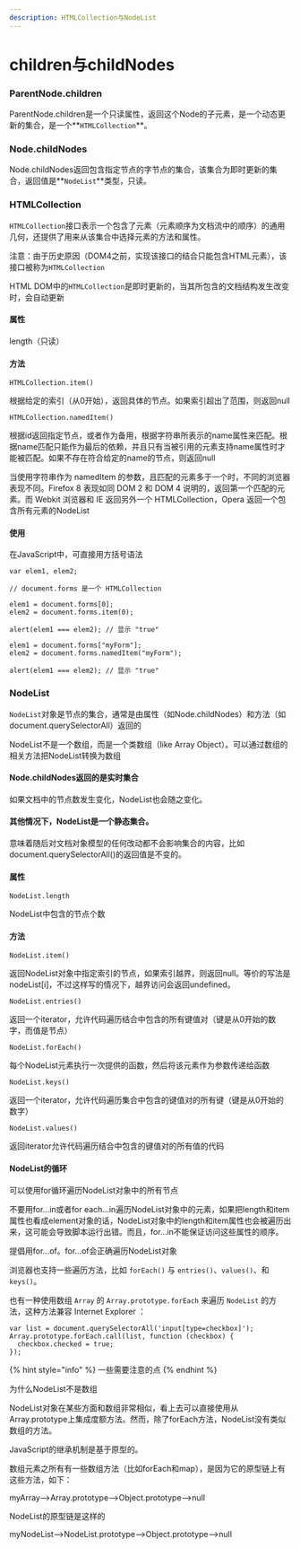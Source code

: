 ```yaml
---
description: HTMLCollection与NodeList
---
```


# children与childNodes

### ParentNode.children

ParentNode.children是一个只读属性，返回这个Node的子元素，是一个动态更新的集合，是一个**`HTMLCollection`**。

### Node.childNodes

Node.childNodes返回包含指定节点的字节点的集合，该集合为即时更新的集合，返回值是**`NodeList`**类型，只读。

### HTMLCollection

`HTMLCollection`接口表示一个包含了元素（元素顺序为文档流中的顺序）的通用几何，还提供了用来从该集合中选择元素的方法和属性。

注意：由于历史原因（DOM4之前，实现该接口的结合只能包含HTML元素），该接口被称为`HTMLCollection`

HTML DOM中的`HTMLCollection`是即时更新的，当其所包含的文档结构发生改变时，会自动更新

#### 属性

length（只读）

#### 方法

`HTMLCollection.item()`

根据给定的索引（从0开始），返回具体的节点。如果索引超出了范围，则返回null

`HTMLCollection.namedItem()`

根据id返回指定节点，或者作为备用，根据字符串所表示的name属性来匹配。根据name匹配只能作为最后的依赖，并且只有当被引用的元素支持name属性时才能被匹配。如果不存在符合给定的name的节点，则返回null

当使用字符串作为 namedItem 的参数，且匹配的元素多于一个时，不同的浏览器表现不同。Firefox 8 表现如同 DOM 2 和 DOM 4 说明的，返回第一个匹配的元素。而 Webkit 浏览器和 IE 返回另外一个 HTMLCollection，Opera 返回一个包含所有元素的NodeList

#### 使用

在JavaScript中，可直接用方括号语法

```text
var elem1, elem2;

// document.forms 是一个 HTMLCollection

elem1 = document.forms[0];
elem2 = document.forms.item(0);

alert(elem1 === elem2); // 显示 "true"

elem1 = document.forms["myForm"];
elem2 = document.forms.namedItem("myForm");

alert(elem1 === elem2); // 显示 "true"
```

### NodeList

`NodeList`对象是节点的集合，通常是由属性（如Node.childNodes）和方法（如document.querySelectorAll）返回的

NodeList不是一个数组，而是一个类数组（like Array Object）。可以通过数组的相关方法把NodeList转换为数组

#### Node.childNodes返回的是实时集合

如果文档中的节点数发生变化，NodeList也会随之变化。

#### 其他情况下，NodeList是一个静态集合。

意味着随后对文档对象模型的任何改动都不会影响集合的内容，比如document.querySelectorAll\(\)的返回值是不变的。

#### 属性

`NodeList.length`

NodeList中包含的节点个数

#### 方法

`NodeList.item()`

返回NodeList对象中指定索引的节点，如果索引越界，则返回null。等价的写法是nodeList\[i\]，不过这样写的情况下，越界访问会返回undefined。

`NodeList.entries()`

返回一个iterator，允许代码遍历结合中包含的所有键值对（键是从0开始的数字，而值是节点）

`NodeList.forEach()`

每个NodeList元素执行一次提供的函数，然后将该元素作为参数传递给函数

`NodeList.keys()`

返回一个iterator，允许代码遍历集合中包含的键值对的所有键（键是从0开始的数字）

`NodeList.values()`

返回iterator允许代码遍历结合中包含的键值对的所有值的代码

#### NodeList的循环

可以使用for循环遍历NodeList对象中的所有节点

不要用for...in或者for each...in遍历NodeList对象中的元素，如果把length和item属性也看成element对象的话，NodeList对象中的length和item属性也会被遍历出来，这可能会导致脚本运行出错。而且，for...in不能保证访问这些属性的顺序。

提倡用for...of。for...of会正确遍历NodeList对象

浏览器也支持一些遍历方法，比如 `forEach()` 与 `entries()`、`values()`、和 `keys()`。

也有一种使用数组 `Array` 的 `Array.prototype.forEach` 来遍历 `NodeList` 的方法，这种方法兼容 Internet Explorer ：

```text
var list = document.querySelectorAll('input[type=checkbox]');
Array.prototype.forEach.call(list, function (checkbox) {
  checkbox.checked = true;
});
```

{% hint style="info" %}
一些需要注意的点
{% endhint %}

为什么NodeList不是数组

NodeList对象在某些方面和数组非常相似，看上去可以直接使用从Array.prototype上集成度额方法。然而，除了forEach方法，NodeList没有类似数组的方法。

JavaScript的继承机制是基于原型的。

数组元素之所有有一些数组方法（比如forEach和map），是因为它的原型链上有这些方法，如下：

myArray--&gt;Array.prototype--&gt;Object.prototype--&gt;null

NodeList的原型链是这样的

myNodeList--&gt;NodeList.prototype--&gt;Object.prototype--&gt;null

  








